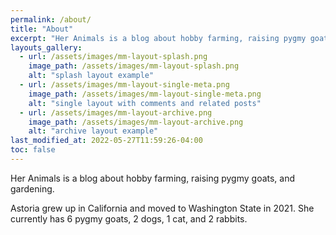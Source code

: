 ```yaml
---
permalink: /about/
title: "About"
excerpt: "Her Animals is a blog about hobby farming, raising pygmy goats, and gardening."
layouts_gallery:
  - url: /assets/images/mm-layout-splash.png
    image_path: /assets/images/mm-layout-splash.png
    alt: "splash layout example"
  - url: /assets/images/mm-layout-single-meta.png
    image_path: /assets/images/mm-layout-single-meta.png
    alt: "single layout with comments and related posts"
  - url: /assets/images/mm-layout-archive.png
    image_path: /assets/images/mm-layout-archive.png
    alt: "archive layout example"
last_modified_at: 2022-05-27T11:59:26-04:00
toc: false
---
```


<!-- {% include gallery id="layouts_gallery" caption="Examples of included layouts `splash`, `single`, and `archive`." %} -->

Her Animals is a blog about hobby farming, raising pygmy goats, and gardening. 

Astoria grew up in California and moved to Washington State in 2021. She currently has 6 pygmy goats, 2 dogs, 1 cat, and 2 rabbits.

<!-- [Install the Theme]({{ "/docs/quick-start-guide/" | relative_url }}){: .btn .btn--success .btn--large} -->